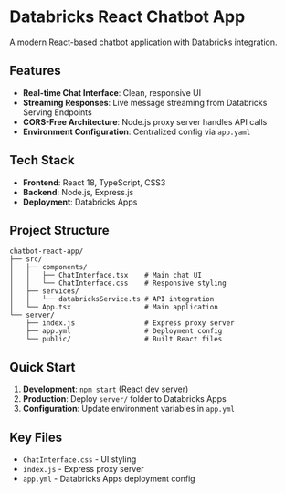 # Databricks React Chatbot App

A modern React-based chatbot application with Databricks integration.

## Features

- **Real-time Chat Interface**: Clean, responsive UI
- **Streaming Responses**: Live message streaming from Databricks Serving Endpoints
- **CORS-Free Architecture**: Node.js proxy server handles API calls
- **Environment Configuration**: Centralized config via `app.yaml`

## Tech Stack

- **Frontend**: React 18, TypeScript, CSS3
- **Backend**: Node.js, Express.js
- **Deployment**: Databricks Apps

## Project Structure

```
chatbot-react-app/
├── src/
│   ├── components/
│   │   ├── ChatInterface.tsx    # Main chat UI
│   │   └── ChatInterface.css    # Responsive styling
│   ├── services/
│   │   └── databricksService.ts # API integration
│   └── App.tsx                  # Main application
└── server/
    ├── index.js                 # Express proxy server
    ├── app.yml                  # Deployment config
    └── public/                  # Built React files
```

## Quick Start

1. **Development**: `npm start` (React dev server)
2. **Production**: Deploy `server/` folder to Databricks Apps
3. **Configuration**: Update environment variables in `app.yml`

## Key Files

- `ChatInterface.css` - UI styling 
- `index.js` - Express proxy server
- `app.yml` - Databricks Apps deployment config
